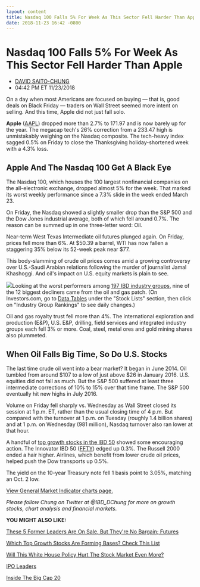 ```yaml
---
layout: content
title: Nasdaq 100 Falls 5% For Week As This Sector Fell Harder Than Apple
date: 2018-11-23 16:42 -0800
---
```



Nasdaq 100 Falls 5% For Week As This Sector Fell Harder Than Apple
===================================================================




* [DAVID SAITO-CHUNG](https://www.investors.com/author/chungd/ "Posts by DAVID SAITO-CHUNG")
* 04:42 PM ET 11/23/2018




On a day when most Americans are focused on buying — that is, good deals on Black Friday — traders on Wall Street seemed more intent on selling. And this time, Apple did not just fall solo.




**Apple** ([AAPL](https://research.investors.com/quote.aspx?symbol=AAPL)) dropped more than 2.7% to 171.97 and is now barely up for the year. The megacap tech's 26% correction from a 233.47 high is unmistakably weighing on the Nasdaq composite. The tech-heavy index sagged 0.5% on Friday to close the Thanksgiving holiday-shortened week with a 4.3% loss.


Apple And The Nasdaq 100 Get A Black Eye
----------------------------------------


The Nasdaq 100, which houses the 100 largest nonfinancial companies on the all-electronic exchange, dropped almost 5% for the week. That marked its worst weekly performance since a 7.3% slide in the week ended March 23.


On Friday, the Nasdaq showed a slightly smaller drop than the S&P 500 and the Dow Jones industrial average, both of which fell around 0.7%. The reason can be summed up in one three-letter word: Oil.


Near-term West Texas Intermediate oil futures plunged again. On Friday, prices fell more than 6%. At $50.39 a barrel, WTI has now fallen a staggering 35% below its 52-week peak near $77.


This body-slamming of crude oil prices comes amid a growing controversy over U.S.-Saudi Arabian relations following the murder of journalist Jamal Khashoggi. And oil's impact on U.S. equity markets is plain to see.


![](https://www.investors.com/wp-content/uploads/2018/11/MP112318-271x300.jpg)Looking at the worst performers among [197 IBD industry groups](https://www.investors.com/ibd-data-tables/), nine of the 12 biggest decliners came from the oil and gas patch. (On Investors.com, go to [Data Tables](https://www.investors.com/ibd-data-tables/) under the "Stock Lists" section, then click on "Industry Group Rankings" to see daily changes.)


Oil and gas royalty trust fell more than 4%. The international exploration and production (E&P), U.S. E&P, drilling, field services and integrated industry groups each fell 3% or more. Coal, steel, metal ores and gold mining shares also plummeted.


When Oil Falls Big Time, So Do U.S. Stocks
------------------------------------------


The last time crude oil went into a bear market? It began in June 2014. Oil tumbled from around $107 to a low of just above $26 in January 2016. U.S. equities did not fall as much. But the S&P 500 suffered at least three intermediate corrections of 10% to 15% over that time frame. The S&P 500 eventually hit new highs in July 2016.


Volume on Friday fell sharply vs. Wednesday as Wall Street closed its session at 1 p.m. ET, rather than the usual closing time of 4 p.m. But compared with the turnover at 1 p.m. on Tuesday (roughly 1.4 billion shares) and at 1 p.m. on Wednesday (981 million), Nasdaq turnover also ran lower at that hour.


A handful of [top growth stocks in the IBD 50](https://research.investors.com/stock-lists/ibd-50/) showed some encouraging action. The Innovator IBD 50 ([FFTY](https://research.investors.com/quote.aspx?symbol=FFTY)) edged up 0.3%. The Russell 2000 ended a hair higher. Airlines, which benefit from lower crude oil prices, helped push the Dow transports up 0.5%.


The yield on the 10-year Treasury note fell 1 basis point to 3.05%, matching an Oct. 2 low.


[View General Market Indicator charts page.](https://www.investors.com/wp-content/uploads/2018/11/IBD_GMI_112618.pdf)


*Please follow Chung on Twitter at @IBD\_DChung for more on growth stocks, chart analysis and financial markets.*


**YOU MIGHT ALSO LIKE:**


[These 5 Former Leaders Are On Sale, But They're No Bargain; Futures](https://www.investors.com/market-trend/stock-market-today/dow-jones-futures-apple-stock-facebook-stock-amazon-stock-nvidia-stock-market-correction/)


[Which Top Growth Stocks Are Forming Bases? Check This List](https://research.investors.com/stock-lists/ibd-50/)


[Will This White House Policy Hurt The Stock Market Even More?](https://www.investors.com/how-to-invest/investors-corner/trump-trade-tariffs-history-dow-jones-industrials/)


[IPO Leaders](https://research.investors.com/stock-lists/ipo-leaders/)


[Inside The Big Cap 20](https://research.investors.com/stock-lists/big-cap-20/)




